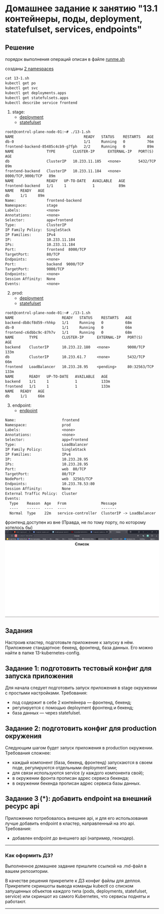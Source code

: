 # Домашнее задание к занятию "13.1 контейнеры, поды, deployment, statefulset, services, endpoints"

## Решение

порядок выполнения операций описан в файле [runme.sh](./manifests/runme.sh)

созданы [2 namespaces](manifests/namespaces.yml)

```console
cat 13-1.sh
kubectl get po
kubectl get svc
kubectl get deployments.apps
kubectl get statefulsets.apps
kubectl describe service frontend
```

1. stage:
   - [deployment](./manifests/stage/deployment.yml)
   - [statefulset](./manifests/stage/statefulset.yml)
```console
root@control-plane-node-01:~# ./13-1.sh
NAME                                READY   STATUS    RESTARTS   AGE
db-0                                1/1     Running   0          76m
frontend-backend-85485c4cb9-g7fph   2/2     Running   0          89m
NAME               TYPE        CLUSTER-IP      EXTERNAL-IP   PORT(S)             AGE
db                 ClusterIP   10.233.11.185   <none>        5432/TCP            89m
frontend-backend   ClusterIP   10.233.11.184   <none>        8000/TCP,9000/TCP   89m
NAME               READY   UP-TO-DATE   AVAILABLE   AGE
frontend-backend   1/1     1            1           89m
NAME   READY   AGE
db     1/1     89m
Name:              frontend-backend
Namespace:         stage
Labels:            <none>
Annotations:       <none>
Selector:          app=frontend
Type:              ClusterIP
IP Family Policy:  SingleStack
IP Families:       IPv4
IP:                10.233.11.184
IPs:               10.233.11.184
Port:              frontend  8000/TCP
TargetPort:        80/TCP
Endpoints:         <none>
Port:              backend  9000/TCP
TargetPort:        9000/TCP
Endpoints:         <none>
Session Affinity:  None
Events:            <none>
```
2. prod:
   - [deployment](./manifests/prod/deployment.yml)
   - [statefulset](./manifests/prod/statefulset.yml)
```console
root@control-plane-node-01:~# ./13-1.sh
NAME                      READY   STATUS    RESTARTS   AGE
backend-db8cf8d59-rhhkp   1/1     Running   0          68m
db-0                      1/1     Running   0          66m
frontend-c6dbbc9c-87h7v   1/1     Running   0          68m
NAME       TYPE           CLUSTER-IP      EXTERNAL-IP   PORT(S)        AGE
backend    ClusterIP      10.233.22.180   <none>        9000/TCP       133m
db         ClusterIP      10.233.61.7     <none>        5432/TCP       66m
frontend   LoadBalancer   10.233.28.95    <pending>     80:32563/TCP   133m
NAME       READY   UP-TO-DATE   AVAILABLE   AGE
backend    1/1     1            1           133m
frontend   1/1     1            1           133m
NAME   READY   AGE
db     1/1     66m
```

3. endpoint:
   - [endpoint](./manifests/prod/endpoint.yml)

```console
Name:                     frontend
Namespace:                prod
Labels:                   <none>
Annotations:              <none>
Selector:                 app=frontend
Type:                     LoadBalancer
IP Family Policy:         SingleStack
IP Families:              IPv4
IP:                       10.233.28.95
IPs:                      10.233.28.95
Port:                     web  80/TCP
TargetPort:               80/TCP
NodePort:                 web  32563/TCP
Endpoints:                10.233.78.53:80
Session Affinity:         None
External Traffic Policy:  Cluster
Events:
  Type    Reason  Age   From                Message
  ----    ------  ----  ----                -------
  Normal  Type    22m   service-controller  ClusterIP -> LoadBalancer
```
фронтенд доступен из вне (Правда, не по тому порту, по которому хотелось бы)
![Скриншот](./13-1-3.png)


## Задания
Настроив кластер, подготовьте приложение к запуску в нём. Приложение стандартное: бекенд, фронтенд, база данных. Его можно найти в папке 13-kubernetes-config.

## Задание 1: подготовить тестовый конфиг для запуска приложения
Для начала следует подготовить запуск приложения в stage окружении с простыми настройками. Требования:
* под содержит в себе 2 контейнера — фронтенд, бекенд;
* регулируется с помощью deployment фронтенд и бекенд;
* база данных — через statefulset.

## Задание 2: подготовить конфиг для production окружения
Следующим шагом будет запуск приложения в production окружении. Требования сложнее:
* каждый компонент (база, бекенд, фронтенд) запускаются в своем поде, регулируются отдельными deployment’ами;
* для связи используются service (у каждого компонента свой);
* в окружении фронта прописан адрес сервиса бекенда;
* в окружении бекенда прописан адрес сервиса базы данных.

## Задание 3 (*): добавить endpoint на внешний ресурс api
Приложению потребовалось внешнее api, и для его использования лучше добавить endpoint в кластер, направленный на это api. Требования:
* добавлен endpoint до внешнего api (например, геокодер).

---

### Как оформить ДЗ?

Выполненное домашнее задание пришлите ссылкой на .md-файл в вашем репозитории.

В качестве решения прикрепите к ДЗ конфиг файлы для деплоя. Прикрепите скриншоты вывода команды kubectl со списком запущенных объектов каждого типа (pods, deployments, statefulset, service) или скриншот из самого Kubernetes, что сервисы подняты и работают.

---
